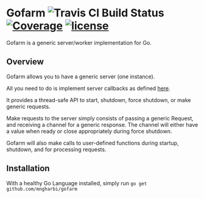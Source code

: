 # Gofarm  ![Travis CI Build Status](https://api.travis-ci.org/mngharbi/gofarm.svg?branch=master) [![Coverage](https://codecov.io/gh/mngharbi/gofarm/branch/master/graph/badge.svg)](https://codecov.io/gh/mngharbi/gofarm) [![license](http://img.shields.io/badge/license-MIT-red.svg?style=flat)](https://raw.githubusercontent.com/mngharbi/gofarm/master/LICENSE)

Gofarm is a generic server/worker implementation for Go.

## Overview

Gofarm allows you to have a generic server (one instance).

All you need to do is implement server callbacks as defined [here](https://github.com/mngharbi/gofarm/blob/master/types.go).

It provides a thread-safe API to start, shutdown, force shutdown, or make generic requests.

Make requests to the server simply consists of passing a generic Request, and receiving a channel for a generic response. The channel will either have a value when ready or close appropriately during force shutdown.

Gofarm will also make calls to user-defined functions during startup, shutdown, and for processing requests.

## Installation

With a healthy Go Language installed, simply run `go get github.com/mngharbi/gofarm`
